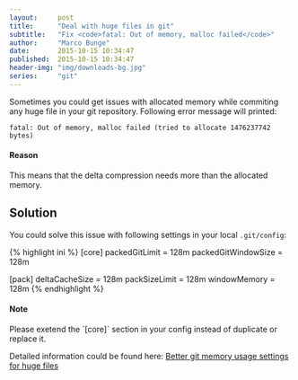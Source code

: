 ```yaml
---
layout:     post
title:      "Deal with huge files in git"
subtitle:   "Fix <code>fatal: Out of memory, malloc failed</code>"
author:     "Marco Bunge"
date:       2015-10-15 10:34:47
published:  2015-10-15 10:34:47
header-img: "img/downloads-bg.jpg"
series:     "git"
---
```


Sometimes you could get issues with allocated memory while commiting any huge file in your git repository. 
Following error message will printed:

```
fatal: Out of memory, malloc failed (tried to allocate 1476237742 bytes)
```

<div class="callout callout-info">
    <h4>Reason</h4>
    <p>This means that the delta compression needs more than the allocated memory.</p>
</div>

## Solution

You could solve this issue with following settings in your local `.git/config`:

{% highlight ini %}
[core]
  packedGitLimit = 128m
  packedGitWindowSize = 128m
  
[pack]
  deltaCacheSize = 128m
  packSizeLimit = 128m
  windowMemory = 128m
{% endhighlight %}

<div class="callout callout-warning">
    <h4>Note</h4>
    <p>Please exetend the `[core]` section in your config instead of duplicate or replace it.</p>
</div>

Detailed information could be found here: <a href="https://github.com/hbons/SparkleShare/issues/519" target="_blank">Better git memory usage settings for huge files</a>
